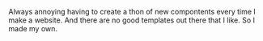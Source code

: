 Always annoying having to create a thon of new compontents every time I make a website. And there are no good templates out there that I like. So I made my own.